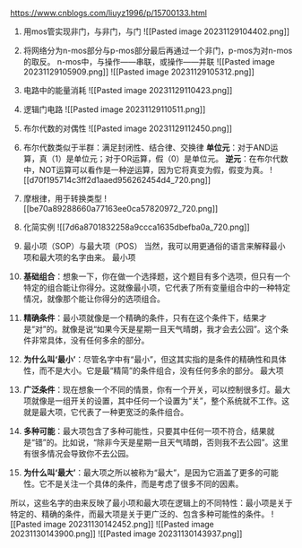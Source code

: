 https://www.cnblogs.com/liuyz1996/p/15700133.html
1. 用mos管实现非门，与非门，与门
![[Pasted image 20231129104402.png]]
2. 将网络分为n-mos部分与p-mos部分最后再通过一个非门，p-mos为对n-mos的取反。
	n-mos中，与操作——串联，或操作——并联
	![[Pasted image 20231129105909.png]]
![[Pasted image 20231129105312.png]]
3. 电路中的能量消耗
![[Pasted image 20231129110423.png]]
4. 逻辑门电路
![[Pasted image 20231129110511.png]]
5. 布尔代数的对偶性
![[Pasted image 20231129112450.png]]
6. 布尔代数类似于半群：满足封闭性、结合律、交换律
**单位元**：对于AND运算，真（1）是单位元；对于OR运算，假（0）是单位元。
**逆元**：在布尔代数中，NOT运算可以看作是一种逆运算，因为它将真变为假，假变为真。
![[d70f195714c3ff2d1aaed956262454d4_720.png]]
7. 摩根律，用于转换类型
![[be70a89288660a77163ee0ca57820972_720.png]]
8. 化简实例
![[7d6a8701832258a9ccca1635dbefba0a_720.png]]
9. 最小项（SOP）与最大项（POS）
当然，我可以用更通俗的语言来解释最小项和最大项的名字由来。
最小项
1. **基础组合**：想象一下，你在做一个选择题，这个题目有多个选项，但只有一个特定的组合能让你得分。这就像最小项，它代表了所有变量组合中的一种特定情况，就像那个能让你得分的选项组合。

2. **精确条件**：最小项就像是一个精确的条件，只有在这个条件下，结果才是“对”的。就像是说“如果今天是星期一且天气晴朗，我才会去公园”。这个条件非常具体，没有任何多余的部分。

3. **为什么叫‘最小’**：尽管名字中有“最小”，但这其实指的是条件的精确性和具体性，而不是大小。它是最“精简”的条件组合，没有任何多余的部分。
最大项
1. **广泛条件**：现在想象一个不同的情景，你有一个开关，可以控制很多灯。最大项就像是一组开关的设置，其中任何一个设置为“关”，整个系统就不工作。这就是最大项，它代表了一种更宽泛的条件组合。

2. **多种可能**：最大项包含了多种可能性，只要其中任何一项不符合，结果就是“错”的。比如说，“除非今天是星期一且天气晴朗，否则我不去公园”。这里有很多情况会导致你不去公园。

3. **为什么叫‘最大’**：最大项之所以被称为“最大”，是因为它涵盖了更多的可能性。它不是关注一个具体的条件，而是考虑了很多不同的因素。

所以，这些名字的由来反映了最小项和最大项在逻辑上的不同特性：最小项是关于特定的、精确的条件，而最大项是关于更广泛的、包含多种可能性的条件。
![[Pasted image 20231130142452.png]]
![[Pasted image 20231130143900.png]]
![[Pasted image 20231130143937.png]]